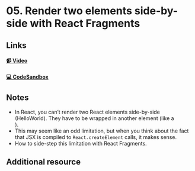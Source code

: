 # 05. Render two elements side-by-side with React Fragments

## Links

#### [📹 Video]()

#### [💻 CodeSandbox](https://codesandbox.io/s/github/kentcdodds/beginners-guide-to-react/tree/codesandbox/05-fragements?from-embed)

## Notes

- In React, you can’t render two React elements side-by-side (<span>Hello</span><span>World</span>). They have to be wrapped in another element (like a <div>).
- This may seem like an odd limitation, but when you think about the fact that JSX is compiled to `React.createElement` calls, it makes sense.
- How to side-step this limitation with React Fragments.

## Additional resource
